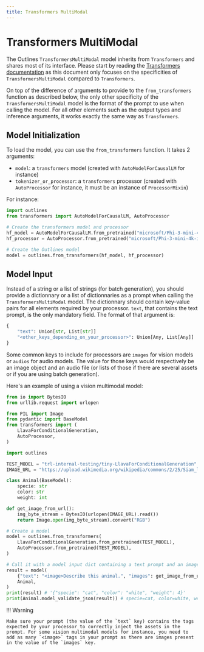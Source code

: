 ```yaml
---
title: Transformers MultiModal
---
```


# Transformers MultiModal

The Outlines `TransformersMultiModal` model inherits from `Transformers` and shares most of its interface. Please start by reading the [Transformers documentation](./transformers.md) as this document only focuses on the specificities of `TransformersMultiModal` compared to `Transformers`.

On top of the difference of arguments to provide to the `from_transformers` function as described below, the only other specificity of the `TransformersMultiModal` model is the format of the prompt to use when calling the model. For all other elements such as the output types and inference arguments, it works exactly the same way as `Transformers`.

## Model Initialization

To load the model, you can use the `from_transformers` function. It takes 2 arguments:

- `model`: a `transformers` model (created with `AutoModelForCausalLM` for instance)
- `tokenizer_or_processor`: a `transformers` processor (created with `AutoProcessor` for instance, it must be an instance of `ProcessorMixin`)

For instance:

```python
import outlines
from transformers import AutoModelForCausalLM, AutoProcessor

# Create the transformers model and processor
hf_model = AutoModelForCausalLM.from_pretrained("microsoft/Phi-3-mini-4k-instruct")
hf_processor = AutoProcessor.from_pretrained("microsoft/Phi-3-mini-4k-instruct")

# Create the Outlines model
model = outlines.from_transformers(hf_model, hf_processor)
```

## Model Input

Instead of a string or a list of strings (for batch generation), you should provide a dictionnary or a list of dictionnaries as a prompt when calling the `TransformersMultiModal` model. The dictionnary should contain key-value pairs for all elements required by your processor. `text`, that contains the text prompt, is the only mandatory field. The format of that argument is:

```python
{
    "text": Union[str, List[str]]
    "<other_keys_depending_on_your_processor>": Union[Any, List[Any]]
}
```

Some common keys to include for processors are `images` for vision models or `audios` for audio models. The value for those keys would respectively be an image object and an audio file (or lists of those if there are several assets or if you are using batch generation).

Here's an example of using a vision multimodal model:

```python
from io import BytesIO
from urllib.request import urlopen

from PIL import Image
from pydantic import BaseModel
from transformers import (
    LlavaForConditionalGeneration,
    AutoProcessor,
)

import outlines

TEST_MODEL = "trl-internal-testing/tiny-LlavaForConditionalGeneration"
IMAGE_URL = "https://upload.wikimedia.org/wikipedia/commons/2/25/Siam_lilacpoint.jpg"

class Animal(BaseModel):
    specie: str
    color: str
    weight: int

def get_image_from_url():
    img_byte_stream = BytesIO(urlopen(IMAGE_URL).read())
    return Image.open(img_byte_stream).convert("RGB")

# Create a model
model = outlines.from_transformers(
    LlavaForConditionalGeneration.from_pretrained(TEST_MODEL),
    AutoProcessor.from_pretrained(TEST_MODEL),
)

# Call it with a model input dict containing a text prompt and an image + an output type
result = model(
    {"text": "<image>Describe this animal.", "images": get_image_from_url(IMAGE_URL)},
    Animal,
)
print(result) # '{"specie": "cat", "color": "white", "weight": 4}'
print(Animal.model_validate_json(result)) # specie=cat, color=white, weight=4
```

!!! Warning

    Make sure your prompt (the value of the `text` key) contains the tags expected by your processor to correctly inject the assets in the prompt. For some vision multimodal models for instance, you need to add as many `<image>` tags in your prompt as there are images present in the value of the `images` key.
